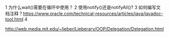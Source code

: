1 为什么wait()需要在循环中使用？
2 使用notify()还是notifyAll()?
3 如何编写文档注释？https://www.oracle.com/technical-resources/articles/java/javadoc-tool.html
4 

http://web.media.mit.edu/~lieber/Lieberary/OOP/Delegation/Delegation.html

